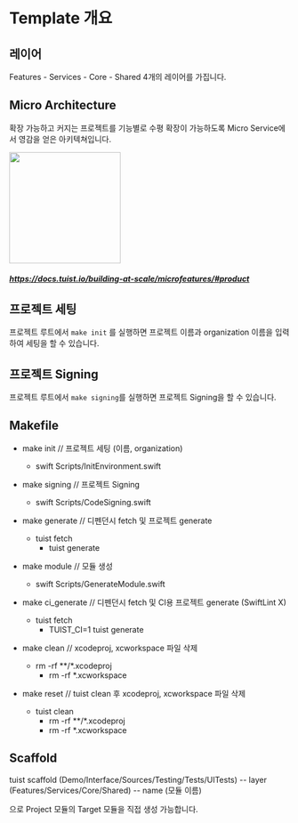 # Template 개요
## 레이어 
Features - Services - Core - Shared
4개의 레이어를 가집니다.


## Micro Architecture
확장 가능하고 커지는 프로젝트를 기능별로 수평 확장이 가능하도록 Micro Service에서 영감을 얻은 아키텍쳐입니다.

<img src="https://user-images.githubusercontent.com/74440939/210211725-5ac7c9fe-bf25-4707-9775-4f46f1c0c522.png" width="200">

##### https://docs.tuist.io/building-at-scale/microfeatures/#product


## 프로젝트 세팅
프로젝트 루트에서 `make init` 를 실행하면 프로젝트 이름과 organization 이름을 입력하여 세팅을 할 수 있습니다.


## 프로젝트 Signing
프로젝트 루트에서 `make signing`를 실행하면 프로젝트 Signing을 할 수 있습니다.


## Makefile
- make init // 프로젝트 세팅 (이름, organization)
  - swift Scripts/InitEnvironment.swift

- make signing // 프로젝트 Signing
  - swift Scripts/CodeSigning.swift

- make generate // 디펜던시 fetch 및 프로젝트 generate
  - tuist fetch
	- tuist generate

- make module // 모듈 생성
  - swift Scripts/GenerateModule.swift

- make ci_generate // 디펜던시 fetch 및 CI용 프로젝트 generate (SwiftLint X)
  - tuist fetch
	- TUIST_CI=1 tuist generate

- make clean // xcodeproj, xcworkspace 파일 삭제
  - rm -rf **/*.xcodeproj
	- rm -rf *.xcworkspace

- make reset // tuist clean 후 xcodeproj, xcworkspace 파일 삭제
  - tuist clean
	- rm -rf **/*.xcodeproj
	- rm -rf *.xcworkspace

## Scaffold
tuist scaffold (Demo/Interface/Sources/Testing/Tests/UITests) 
  -- layer (Features/Services/Core/Shared)
  -- name (모듈 이름)

으로 Project 모듈의 Target 모듈을 직접 생성 가능합니다.